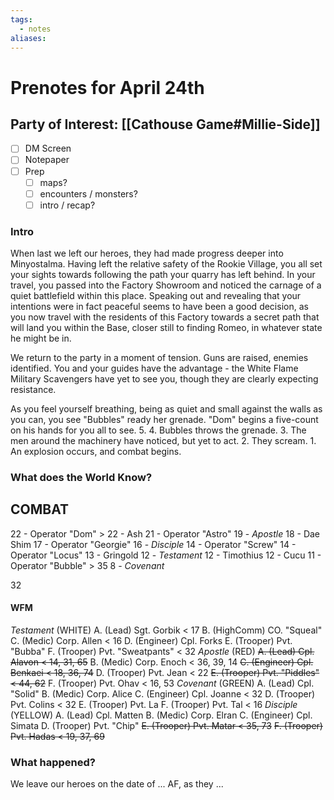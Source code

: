 ```yaml
---
tags:
  - notes
aliases:
---
```


# Prenotes for April 24th
## Party of Interest: [[Cathouse Game#Millie-Side]]
- [ ] DM Screen
- [ ] Notepaper
- [ ] Prep
	- [ ] maps?
	- [ ] encounters / monsters?
	- [ ] intro / recap?

### Intro
When last we left our heroes, they had made progress deeper into Minyostalma. Having left the relative safety of the Rookie Village, you all set your sights towards following the path your quarry has left behind. In your travel, you passed into the Factory Showroom and noticed the carnage of a quiet battlefield within this place. Speaking out and revealing that your intentions were in fact peaceful seems to have been a good decision, as you now travel with the residents of this Factory towards a secret path that will land you within the Base, closer still to finding Romeo, in whatever state he might be in.

We return to the party in a moment of tension. Guns are raised, enemies identified. You and your guides have the advantage - the White Flame Military Scavengers have yet to see you, though they are clearly expecting resistance.

As you feel yourself breathing, being as quiet and small against the walls as you can, you see "Bubbles" ready her grenade. "Dom" begins a five-count on his hands for you all to see. 5. 4. Bubbles throws the grenade. 3. The men around the machinery have noticed, but yet to act. 2. They scream. 1. An explosion occurs, and combat begins.

### What does the World Know?
## COMBAT
22 - Operator "Dom" >
22 - Ash
21 - Operator "Astro"
19 - *Apostle*
18 - Dae Shim
17 - Operator "Georgie"
16 - *Disciple*
14 - Operator "Screw"
14 - Operator "Locus"
13 - Gringold
12 - *Testament*
12 - Timothius
12 - Cucu
11 - Operator "Bubble" > 35
8 - *Covenant*

32

#### WFM
*Testament* (WHITE)
	A. (Lead) Sgt. Gorbik < 17
	B. (HighComm) CO. "Squeal"
	C. (Medic) Corp. Allen < 16
	D. (Engineer) Cpl. Forks 
	E. (Trooper) Pvt. "Bubba"
	F. (Trooper) Pvt. "Sweatpants" < 32
*Apostle* (RED)
	~~A. (Lead) Cpl. Alavon < 14, 31, 65~~
	B. (Medic) Corp. Enoch < 36, 39, 14
	~~C. (Engineer) Cpl. Benkaei < 18, 36, 74~~
	D. (Trooper) Pvt. Jean < 22
	~~E. (Trooper) Pvt. "Piddles" < 44, 62~~
	F. (Trooper) Pvt. Ohav < 16, 53
*Covenant* (GREEN)
	A. (Lead) Cpl. "Solid"
	B. (Medic) Corp. Alice
	C. (Engineer) Cpl. Joanne < 32
	D. (Trooper) Pvt. Colins < 32
	E. (Trooper) Pvt. La
	F. (Trooper) Pvt. Tal < 16
*Disciple* (YELLOW)
	A. (Lead) Cpl. Matten
	B. (Medic) Corp. Elran
	C. (Engineer) Cpl. Simata
	D. (Trooper) Pvt. "Chip"
	~~E. (Trooper) Pvt. Matar < 35, 73~~
	~~F. (Trooper) Pvt. Hadas < 19, 37, 69~~

### What happened?


We leave our heroes on the date of ... AF, as they ...